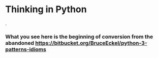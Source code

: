 Thinking in Python
==================
.
### What you see here is the beginning of conversion from the abandoned https://bitbucket.org/BruceEckel/python-3-patterns-idioms

